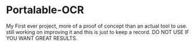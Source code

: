 # Portalable-OCR
My First ever project, more of a proof of concept than an actual tool to use. still working on improving it and this is just to keep a record. DO NOT USE IF YOU WANT GREAT RESULTS.
